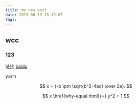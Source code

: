 ```yaml
---
title: my new post
date: 2019-08-19 15:19:07
tags:
---
```

## wcc ##
### 123 ###

链接  [baidu](https://www.baidu.com)

<pre>
yarn
</pre>

$$ x = {-b \pm \sqrt{b^2-4ac} \over 2a}. $$

$$
x \href{why-equal.html}{=} y^2 + 1
$$